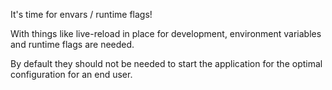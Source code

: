 It's time for envars / runtime flags!

With things like live-reload in place for development, environment variables
and runtime flags are needed.

By default they should not be needed to start the application for the optimal
configuration for an end user.
